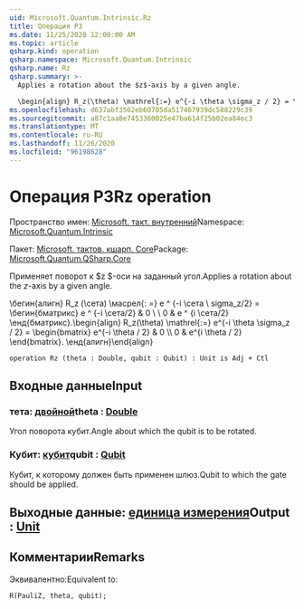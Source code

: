 ```yaml
---
uid: Microsoft.Quantum.Intrinsic.Rz
title: Операция РЗ
ms.date: 11/25/2020 12:00:00 AM
ms.topic: article
qsharp.kind: operation
qsharp.namespace: Microsoft.Quantum.Intrinsic
qsharp.name: Rz
qsharp.summary: >-
  Applies a rotation about the $z$-axis by a given angle.

  \begin{align} R_z(\theta) \mathrel{:=} e^{-i \theta \sigma_z / 2} = \begin{bmatrix} e^{-i \theta / 2} & 0 \\\\ 0 & e^{i \theta / 2} \end{bmatrix}. \end{align}
ms.openlocfilehash: d637abf3562eb60705da517467939dc588229c39
ms.sourcegitcommit: a87c1aa8e7453360025e47ba614f25b02ea84ec3
ms.translationtype: MT
ms.contentlocale: ru-RU
ms.lasthandoff: 11/26/2020
ms.locfileid: "96198628"
---
```

# <a name="rz-operation"></a><span data-ttu-id="9103d-102">Операция РЗ</span><span class="sxs-lookup"><span data-stu-id="9103d-102">Rz operation</span></span>

<span data-ttu-id="9103d-103">Пространство имен: [Microsoft. такт. внутренний](xref:Microsoft.Quantum.Intrinsic)</span><span class="sxs-lookup"><span data-stu-id="9103d-103">Namespace: [Microsoft.Quantum.Intrinsic](xref:Microsoft.Quantum.Intrinsic)</span></span>

<span data-ttu-id="9103d-104">Пакет: [Microsoft. тактов. кшарп. Core](https://nuget.org/packages/Microsoft.Quantum.QSharp.Core)</span><span class="sxs-lookup"><span data-stu-id="9103d-104">Package: [Microsoft.Quantum.QSharp.Core](https://nuget.org/packages/Microsoft.Quantum.QSharp.Core)</span></span>


<span data-ttu-id="9103d-105">Применяет поворот к $z $-оси на заданный угол.</span><span class="sxs-lookup"><span data-stu-id="9103d-105">Applies a rotation about the $z$-axis by a given angle.</span></span>

<span data-ttu-id="9103d-106">\бегин{алигн} R_z (\сета) \масрел{: =} e ^ {-i \сета \ sigma_z/2} = \бегин{бматрикс} e ^ {-i \сета/2} & 0 \\ \\ 0 & е ^ {i \сета/2} \енд{бматрикс}.</span><span class="sxs-lookup"><span data-stu-id="9103d-106">\begin{align} R_z(\theta) \mathrel{:=} e^{-i \theta \sigma_z / 2} = \begin{bmatrix} e^{-i \theta / 2} & 0 \\\\ 0 & e^{i \theta / 2} \end{bmatrix}.</span></span>
<span data-ttu-id="9103d-107">\енд{алигн}</span><span class="sxs-lookup"><span data-stu-id="9103d-107">\end{align}</span></span>

```qsharp
operation Rz (theta : Double, qubit : Qubit) : Unit is Adj + Ctl
```


## <a name="input"></a><span data-ttu-id="9103d-108">Входные данные</span><span class="sxs-lookup"><span data-stu-id="9103d-108">Input</span></span>

### <a name="theta--double"></a><span data-ttu-id="9103d-109">тета: [двойной](xref:microsoft.quantum.lang-ref.double)</span><span class="sxs-lookup"><span data-stu-id="9103d-109">theta : [Double](xref:microsoft.quantum.lang-ref.double)</span></span>

<span data-ttu-id="9103d-110">Угол поворота кубит.</span><span class="sxs-lookup"><span data-stu-id="9103d-110">Angle about which the qubit is to be rotated.</span></span>


### <a name="qubit--qubit"></a><span data-ttu-id="9103d-111">Кубит: [кубит](xref:microsoft.quantum.lang-ref.qubit)</span><span class="sxs-lookup"><span data-stu-id="9103d-111">qubit : [Qubit](xref:microsoft.quantum.lang-ref.qubit)</span></span>

<span data-ttu-id="9103d-112">Кубит, к которому должен быть применен шлюз.</span><span class="sxs-lookup"><span data-stu-id="9103d-112">Qubit to which the gate should be applied.</span></span>



## <a name="output--unit"></a><span data-ttu-id="9103d-113">Выходные данные: [единица измерения](xref:microsoft.quantum.lang-ref.unit)</span><span class="sxs-lookup"><span data-stu-id="9103d-113">Output : [Unit](xref:microsoft.quantum.lang-ref.unit)</span></span>



## <a name="remarks"></a><span data-ttu-id="9103d-114">Комментарии</span><span class="sxs-lookup"><span data-stu-id="9103d-114">Remarks</span></span>

<span data-ttu-id="9103d-115">Эквивалентно:</span><span class="sxs-lookup"><span data-stu-id="9103d-115">Equivalent to:</span></span>

```qsharp
R(PauliZ, theta, qubit);
```